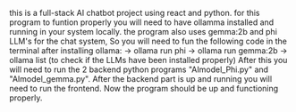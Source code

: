 this is a full-stack AI chatbot project using react and python.
for this program to funtion properly you will need to have ollamma installed and running in your system locally.
the program also uses gemma:2b and phi LLM's for the chat system, So you will need to fun the following code in the terminal after installing ollama:
-> ollama run phi
-> ollama run gemma:2b
-> ollama list (to check if the LLMs have been installed properly)
After this you will need to run the 2 backend python programs "AImodel_Phi.py" and "AImodel_gemma.py".
After the backend part is up and running you will need to run the frontend.
Now the program should be up and functioning properly.
